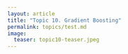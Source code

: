 ```yaml
---
layout: article
title: "Topic 10. Gradient Boosting"
permalink: topics/test.md
image:
  teaser: topic10-teaser.jpeg
---
```



